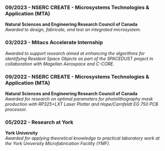 ### 09/2023  - NSERC CREATE - Microsystems Technologies & Application (MTA) 
**Natural Sciences and Engineering Research Council of Canada**  
*Awarded to design, fabricate, and test an integrated microsystem.*  


### 03/2023  - Mitacs Accelerate Internship 
*Awarded to support research aimed at enhancing the algorithms for identifying Resident Space Objects as part of the SPACEDUST project in collaboration with Magellan Aerospace and C-CORE.*  



### 09/2022  - NSERC CREATE - Microsystems Technologies & Application (MTA)
**Natural Sciences and Engineering Research Council of Canada**  
*Awarded for research on optimal parameters for photolithography mask production with RP325+LXT Laser Plotter and Hope/Carnfeldt EG 750 PCB processor.*  




### 05/2022  - Research at York
**York University**  
*Awarded for applying theoretical knowledge to practical laboratory work at the York University Microfabrication Facility (YMF).*  

